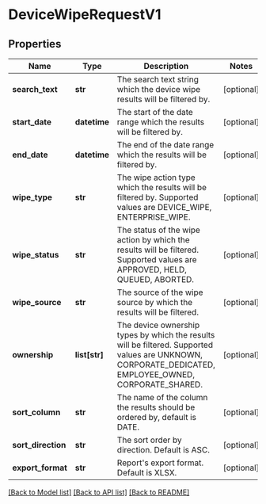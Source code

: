 # DeviceWipeRequestV1

## Properties
Name | Type | Description | Notes
------------ | ------------- | ------------- | -------------
**search_text** | **str** | The search text string which the device wipe results will be filtered by. | [optional] 
**start_date** | **datetime** | The start of the date range which the results will be filtered by. | [optional] 
**end_date** | **datetime** | The end of the date range which the results will be filtered by. | [optional] 
**wipe_type** | **str** | The wipe action type which the results will be filtered by. Supported values are DEVICE_WIPE, ENTERPRISE_WIPE. | [optional] 
**wipe_status** | **str** | The status of the wipe action by which the results will be filtered. Supported values are APPROVED, HELD, QUEUED, ABORTED. | [optional] 
**wipe_source** | **str** | The source of the wipe source by which the results will be filtered. | [optional] 
**ownership** | **list[str]** | The device ownership types by which the results will be filtered. Supported values are UNKNOWN, CORPORATE_DEDICATED, EMPLOYEE_OWNED, CORPORATE_SHARED. | [optional] 
**sort_column** | **str** | The name of the column the results should be ordered by, default is DATE. | [optional] 
**sort_direction** | **str** | The sort order by direction. Default is ASC. | [optional] 
**export_format** | **str** | Report&#39;s export format. Default is XLSX. | [optional] 

[[Back to Model list]](../README.md#documentation-for-models) [[Back to API list]](../README.md#documentation-for-api-endpoints) [[Back to README]](../README.md)


